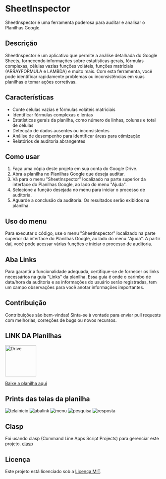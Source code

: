 # SheetInspector

SheetInspector é uma ferramenta poderosa para auditar e analisar o Planilhas Google.

## Descrição

SheetInspector é um aplicativo que permite a análise detalhada do Google Sheets, fornecendo informações sobre estatísticas gerais, fórmulas complexas, células vazias  funções voláteis, funções matriciais (ARRAYFORMULA e LAMBDA) e muito mais. Com esta ferramenta, você pode identificar rapidamente problemas ou inconsistências em suas planilhas e tomar ações corretivas.

## Características

- Conte células vazias e fórmulas voláteis  matriciais
- Identificar fórmulas complexas e lentas
- Estatísticas gerais da planilha, como número de linhas, colunas e total de células
- Detecção de dados ausentes ou inconsistentes
- Análise de desempenho para identificar áreas para otimização
- Relatórios de auditoria abrangentes

## Como usar

1. Faça uma cópia deste projeto em sua conta do Google Drive.
2. Abra a planilha no Planilhas Google que deseja auditar.
3. Vá para o menu "SheetInspector" localizado na parte superior da interface do Planilhas Google, ao lado do menu "Ajuda".
4. Selecione a função desejada no menu para iniciar o processo de auditoria.
5. Aguarde a conclusão da auditoria. Os resultados serão exibidos na planilha.

## Uso do menu

Para executar o código, use o menu "SheetInspector" localizado na parte superior da interface do Planilhas Google, ao lado do menu "Ajuda". A partir daí, você pode acessar várias funções e iniciar o processo de auditoria.

## Aba Links

Para garantir a funcionalidade adequada, certifique-se de fornecer os links necessários na guia "Links" da planilha. Essa guia é onde o carimbo de data/hora da auditoria e as informações do usuário serão registradas, tem um campo observações para você anotar informações importantes.

## Contribuição

Contribuições são bem-vindas! Sinta-se à vontade para enviar pull requests com melhorias, correções de bugs ou novos recursos.


## LINK DA Planilhas
<img src="https://github.com/mayaemerson/sheetinspector/assets/57040825/27288d70-e5d7-4824-af90-964acbc5100a" alt="Drive" width="100" />

[Baixe a planilha aqui](https://docs.google.com/spreadsheets/d/1mENlILQA4dIVnjiHlp1b7KA1RFZ3nR0JylQuNCF6WJo/copy)


## Prints das telas da planilha

![telainicio](https://github.com/mayaemerson/sheetinspector/assets/57040825/b1787fec-5a34-4a74-b7c8-c0a2ad56471e)
![abalink](https://github.com/mayaemerson/sheetinspector/assets/57040825/eb92f36d-6e5a-42ae-93e5-d826a7ab5ce8)
![menu](https://github.com/mayaemerson/sheetinspector/assets/57040825/2e9dfa2d-64c4-45b3-96ca-19244bcdf761)
![pesquisa](https://github.com/mayaemerson/sheetinspector/assets/57040825/575c76df-644d-4c28-9a17-fd28ef4447be)
![resposta](https://github.com/mayaemerson/sheetinspector/assets/57040825/8b5daf7f-5106-46aa-aa9d-5aa3db459f0b)


## Clasp 

Foi usando clasp (Command Line Apps Script Projects) para gerenciar este projeto.
[clasp](https://github.com/google/clasp)

## Licença

Este projeto está licenciado sob a [Licença MIT](https://opensource.org/licenses/MIT).

